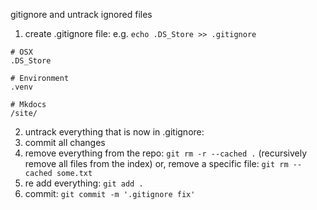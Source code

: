 gitignore and untrack ignored files

1. create .gitignore file: e.g. `echo .DS_Store >> .gitignore`
  ```shell
  # OSX
  .DS_Store

  # Environment
  .venv

  # Mkdocs
  /site/
  ```

2. untrack everything that is now in .gitignore:
  1. commit all changes
  2. remove everything from the repo: `git rm -r --cached .` (recursively remove all files from the index)
     or, remove a specific file: `git rm --cached some.txt`
  3. re add everything: `git add .`
  4. commit: `git commit -m '.gitignore fix'`
